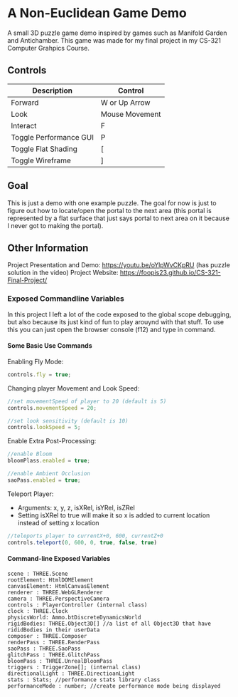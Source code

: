 # A Non-Euclidean Game Demo 
A small 3D puzzle game demo inspired by games such as Manifold Garden and Antichamber. This game was made for my final project in my CS-321 Computer Grahpics Course.

## Controls
| Description            | Control        |
|------------------------|----------------|
| Forward                | W or Up Arrow  |
| Look                   | Mouse Movement |
| Interact               | F              |
| Toggle Performance GUI | P              |
| Toggle Flat Shading    | [              |
| Toggle Wireframe       | ]              |

## Goal
This is just a demo with one example puzzle. The goal for now is just to figure out how to locate/open the portal to the next area (this portal is represented by a flat surface that just says portal to next area on it because I never got to making the portal). 

## Other Information
Project Presentation and Demo: https://youtu.be/oYlpWvCKpRU (has puzzle solution in the video)
Project Website: https://foopis23.github.io/CS-321-Final-Project/

### Exposed Commandline Variables
In this project I left a lot of the code exposed to the global scope debugging, but also because its just kind of fun to play arouynd with that stuff. To use this you can just open the browser console (f12) and type in command.

#### Some Basic Use Commands

Enabling Fly Mode:
```js
controls.fly = true;
```

Changing player Movement and Look Speed: 
```js
//set movementSpeed of player to 20 (default is 5)
controls.movementSpeed = 20;

//set look sensitivity (default is 10)
controls.lookSpeed = 5;
```

Enable Extra Post-Processing: 
```js
//enable Bloom
bloomPlass.enabled = true;

//enable Ambient Occlusion
saoPass.enabled = true;
```
Teleport Player:
- Arguments: x, y, z, isXRel, isYRel, isZRel
- Setting isXRel to true will make it so x is added to current location instead of setting x location
```js
//teleports player to currentX+0, 600, currentZ+0
controls.teleport(0, 600, 0, true, false, true)
```

#### Command-line Exposed Variables
```
scene : THREE.Scene
rootElement: HtmlDOMElement
canvasElement: HtmlCanvasElement
renderer : THREE.WebGLRenderer
camera : THREE.PerspectiveCamera
controls : PlayerController (internal class)
clock : THREE.Clock
physicsWorld: Ammo.btDiscreteDynamicsWorld
rigidBodies: THREE.Object3D[] //a list of all Object3D that have rididBodies in their userData
composer : THREE.Composer
renderPass : THREE.RenderPass
saoPass : THREE.SaoPass
glitchPass : THREE.GlitchPass
bloomPass : THREE.UnrealBloomPass
triggers : TriggerZone[]; (internal class)
directionalLight : THREE.DirectioanLight
stats : Stats; //performance stats library class
performanceMode : number; //create performance mode being displayed
```
